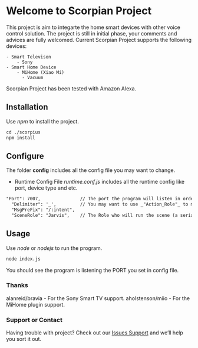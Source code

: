 # Welcome to Scorpian Project

This project is aim to integarte the home smart devices with other voice control solution. The project is still in initial phase, your comments and advices are fully welcomed.
Current Scorpian Project supports the following devices:

	- Smart Televison
	    - Sony
	- Smart Home Device
	    - MiHome (Xiao Mi)
	      - Vacuum

Scorpian Project has been tested with Amazon Alexa.

## Installation
Use _npm_ to install the project.

```markdown
cd ./scorpius
npm install
```

## Configure
The folder **config** includes all the config file you may want to change.
- Runtime Config
	File _runtime.conf.js_ includes all the runtime config like port, device type and etc.
```markdown
"Port": 7007,				// The port the program will listen in order to get the instruction
  "Delimiter": '_',			// You may want to use _"Action_Role"_ to make the _Role_ to do the _Action_
  "MsgPreFix": "/:intent",
  "SceneRole": "Jarvis",	// The Role who will run the scene (a serial actions)
```

## Usage
Use _node_ or _nodejs_ to run the program.

```markdown
node index.js
```
You should see the program is listening the PORT you set in config file.


### Thanks
alanreid/bravia - For the Sony Smart TV support.
aholstenson/miio - For the MiHome plugin support.


### Support or Contact
Having trouble with project? Check out our [Issues Support](https://github.com/brianping7/scorpian/issues) and we’ll help you sort it out.
